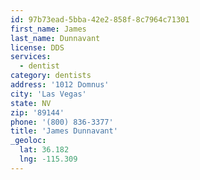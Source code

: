 ```yaml
---
id: 97b73ead-5bba-42e2-858f-8c7964c71301
first_name: James
last_name: Dunnavant
license: DDS
services:
  - dentist
category: dentists
address: '1012 Domnus'
city: 'Las Vegas'
state: NV
zip: '89144'
phone: '(800) 836-3377'
title: 'James Dunnavant'
_geoloc:
  lat: 36.182
  lng: -115.309
---
```


